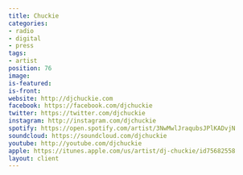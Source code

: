 ```yaml
---
title: Chuckie
categories:
- radio
- digital
- press
tags:
- artist
position: 76
image: 
is-featured: 
is-front: 
website: http://djchuckie.com
facebook: https://facebook.com/djchuckie
twitter: https://twitter.com/djchuckie
instagram: http://instagram.com/djchuckie
spotify: https://open.spotify.com/artist/3NwMwlJraqubsJPlKADvjN
soundcloud: https://soundcloud.com/djchuckie
youtube: http://youtube.com/djchuckie
apple: https://itunes.apple.com/us/artist/dj-chuckie/id75682558
layout: client
---
```


